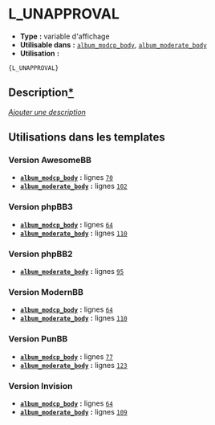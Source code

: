 # L_UNAPPROVAL
* __Type__ __:__ variable d'affichage
* __Utilisable dans__ __:__ [`album_modcp_body`](../tpl/album_modcp_body.md#readme), [`album_moderate_body`](../tpl/album_moderate_body.md#readme)
* __Utilisation__ __:__

```smarty
{L_UNAPPROVAL}
```

## Description[*](https://fa-tvars.appspot.com/var/L_UNAPPROVAL)
[*Ajouter une description*](https://fa-tvars.appspot.com/var/L_UNAPPROVAL)

## Utilisations dans les templates

### Version AwesomeBB
* __[`album_modcp_body`](../tpl/album_modcp_body.md#readme)__ __:__ lignes [`70`](../src/awesomebb/album_modcp_body.tpl#L70)
* __[`album_moderate_body`](../tpl/album_moderate_body.md#readme)__ __:__ lignes [`102`](../src/awesomebb/album_moderate_body.tpl#L102)

### Version phpBB3
* __[`album_modcp_body`](../tpl/album_modcp_body.md#readme)__ __:__ lignes [`64`](../src/prosilver/album_modcp_body.tpl#L64)
* __[`album_moderate_body`](../tpl/album_moderate_body.md#readme)__ __:__ lignes [`110`](../src/prosilver/album_moderate_body.tpl#L110)

### Version phpBB2
* __[`album_moderate_body`](../tpl/album_moderate_body.md#readme)__ __:__ lignes [`95`](../src/subsilver/album_moderate_body.tpl#L95)

### Version ModernBB
* __[`album_modcp_body`](../tpl/album_modcp_body.md#readme)__ __:__ lignes [`64`](../src/modernbb/album_modcp_body.tpl#L64)
* __[`album_moderate_body`](../tpl/album_moderate_body.md#readme)__ __:__ lignes [`110`](../src/modernbb/album_moderate_body.tpl#L110)

### Version PunBB
* __[`album_modcp_body`](../tpl/album_modcp_body.md#readme)__ __:__ lignes [`77`](../src/punbb/album_modcp_body.tpl#L77)
* __[`album_moderate_body`](../tpl/album_moderate_body.md#readme)__ __:__ lignes [`123`](../src/punbb/album_moderate_body.tpl#L123)

### Version Invision
* __[`album_modcp_body`](../tpl/album_modcp_body.md#readme)__ __:__ lignes [`64`](../src/invision/album_modcp_body.tpl#L64)
* __[`album_moderate_body`](../tpl/album_moderate_body.md#readme)__ __:__ lignes [`109`](../src/invision/album_moderate_body.tpl#L109)

